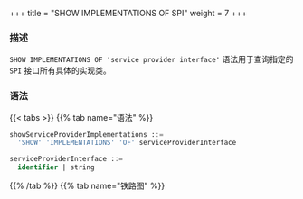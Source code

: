 +++
title = "SHOW IMPLEMENTATIONS OF SPI"
weight = 7
+++

### 描述

`SHOW IMPLEMENTATIONS OF 'service provider interface'` 语法用于查询指定的 `SPI` 接口所有具体的实现类。

### 语法

{{< tabs >}}
{{% tab name="语法" %}}
```sql
showServiceProviderImplementations ::=
  'SHOW' 'IMPLEMENTATIONS' 'OF' serviceProviderInterface

serviceProviderInterface ::=
  identifier | string
```
{{% /tab %}}
{{% tab name="铁路图" %}}
<iframe frameborder="0" name="diagram" id="diagram" width="100%" height="100%"></iframe>
{{% /tab %}}
{{< /tabs >}}

### 返回值说明

| 列    | 说明      |
|------|---------|
| name | 实现类名称   |
| type | 类型      |
| class_path | 实现类完整路径 |

### 示例

- 查询 `org.apache.shardingsphere.sharding.spi.ShardingAlgorithm` 接口的所有实现类

```sql
SHOW IMPLEMENTATIONS OF 'org.apache.shardingsphere.sharding.spi.ShardingAlgorithm'
```

```sql
SHOW IMPLEMENTATIONS OF 'org.apache.shardingsphere.sharding.spi.ShardingAlgorithm';
+-------------------------------------+----------------+-------------------------------------------------------------------------------------------------+
| name                                | type           | class_path                                                                                      |
+-------------------------------------+----------------+-------------------------------------------------------------------------------------------------+
| ModShardingAlgorithm                | MOD            | org.apache.shardingsphere.sharding.algorithm.sharding.mod.ModShardingAlgorithm                  |
| HashModShardingAlgorithm            | HASH_MOD       | org.apache.shardingsphere.sharding.algorithm.sharding.mod.HashModShardingAlgorithm              |
| VolumeBasedRangeShardingAlgorithm   | VOLUME_RANGE   | org.apache.shardingsphere.sharding.algorithm.sharding.range.VolumeBasedRangeShardingAlgorithm   |
| BoundaryBasedRangeShardingAlgorithm | BOUNDARY_RANGE | org.apache.shardingsphere.sharding.algorithm.sharding.range.BoundaryBasedRangeShardingAlgorithm |
| AutoIntervalShardingAlgorithm       | AUTO_INTERVAL  | org.apache.shardingsphere.sharding.algorithm.sharding.datetime.AutoIntervalShardingAlgorithm    |
| IntervalShardingAlgorithm           | INTERVAL       | org.apache.shardingsphere.sharding.algorithm.sharding.datetime.IntervalShardingAlgorithm        |
| ClassBasedShardingAlgorithm         | CLASS_BASED    | org.apache.shardingsphere.sharding.algorithm.sharding.classbased.ClassBasedShardingAlgorithm    |
| InlineShardingAlgorithm             | INLINE         | org.apache.shardingsphere.sharding.algorithm.sharding.inline.InlineShardingAlgorithm            |
| ComplexInlineShardingAlgorithm      | COMPLEX_INLINE | org.apache.shardingsphere.sharding.algorithm.sharding.inline.ComplexInlineShardingAlgorithm     |
| HintInlineShardingAlgorithm         | HINT_INLINE    | org.apache.shardingsphere.sharding.algorithm.sharding.hint.HintInlineShardingAlgorithm          |
+-------------------------------------+----------------+-------------------------------------------------------------------------------------------------+
10 rows in set (0.52 sec)
```

### 补充说明

针对一些常用的 `SPI` 接口实现，ShardingSphere 提供了语法糖功能，可以简化操作，目前已提供的语法糖功能的 `SPI` 接口如下：

- 查询 `org.apache.shardingsphere.sharding.spi.ShardingAlgorithm` 接口实现：[SHOW SHARDING ALGORITHM IMPLEMENTATIONS](/cn/user-manual/shardingsphere-proxy/distsql/syntax/ral/show-implementation/sharding/show-sharding-algorithm-implementations)
- 查询 `org.apache.shardingsphere.readwritesplitting.spi.ReadQueryLoadBalanceAlgorithm` 接口实现：[SHOW READ QUERY LOAD BALANCE ALGORITHM IMPLEMENTATIONS](/cn/user-manual/shardingsphere-proxy/distsql/syntax/ral/show-implementation/readwrite-splitting/show-read-query-load-balance-algorithm-implementations)
- 查询 `org.apache.shardingsphere.encrypt.spi.EncryptAlgorithm` 接口实现：[SHOW ENCRYPT ALGORITHM IMPLEMENTATIONS](/cn/user-manual/shardingsphere-proxy/distsql/syntax/ral/show-implementation/show-encrypt-algorithm-implementations)
- 查询 `org.apache.shardingsphere.mask.spi.MaskAlgorithm` 接口实现：[SHOW MASK ALGORITHM IMPLEMENTATIONS](/cn/user-manual/shardingsphere-proxy/distsql/syntax/ral/show-implementation/mask/show-mask-algorithm-implementations)
- 查询 `org.apache.shardingsphere.shadow.spi.ShadowAlgorithm` 接口实现：[SHOW SHADOW ALGORITHM IMPLEMENTATIONS](/cn/user-manual/shardingsphere-proxy/distsql/syntax/ral/show-implementation/shadow/show-shadow-algorithm-implementations)
- 查询 `org.apache.shardingsphere.keygen.core.algorithm.KeyGenerateAlgorithm` 接口实现：[SHOW KEY GENERATE ALGORITHM IMPLEMENTATIONS](/cn/user-manual/shardingsphere-proxy/distsql/syntax/ral/show-implementation/sharding/show-key-generate-algorithm-implementations)

### 保留字

`SHOW`、`IMPLEMENTATIONS`、`OF`

### 相关链接

- [保留字](/cn/user-manual/shardingsphere-proxy/distsql/syntax/reserved-word/)

